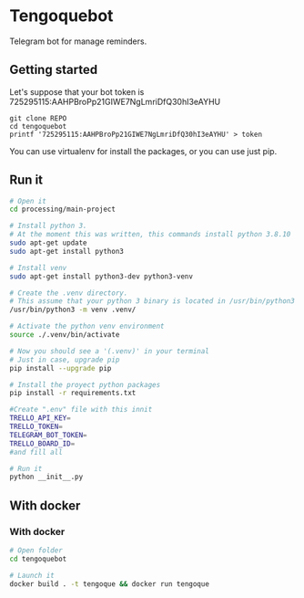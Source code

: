 # Tengoquebot
Telegram bot for manage reminders.

## Getting started
Let's suppose that your bot token is 725295115:AAHPBroPp21GIWE7NgLmriDfQ30hI3eAYHU
```
git clone REPO
cd tengoquebot
printf '725295115:AAHPBroPp21GIWE7NgLmriDfQ30hI3eAYHU' > token
```

You can use virtualenv for install the packages, or you can use just pip.

## Run it

```bash
# Open it
cd processing/main-project

# Install python 3.
# At the moment this was written, this commands install python 3.8.10
sudo apt-get update
sudo apt-get install python3

# Install venv
sudo apt-get install python3-dev python3-venv

# Create the .venv directory.
# This assume that your python 3 binary is located in /usr/bin/python3
/usr/bin/python3 -m venv .venv/

# Activate the python venv environment
source ./.venv/bin/activate

# Now you should see a '(.venv)' in your terminal
# Just in case, upgrade pip
pip install --upgrade pip

# Install the proyect python packages
pip install -r requirements.txt

#Create ".env" file with this innit
TRELLO_API_KEY=
TRELLO_TOKEN=
TELEGRAM_BOT_TOKEN=
TRELLO_BOARD_ID=
#and fill all

# Run it
python __init__.py
```

## With docker

### With docker

```bash
# Open folder
cd tengoquebot

# Launch it
docker build . -t tengoque && docker run tengoque
```
